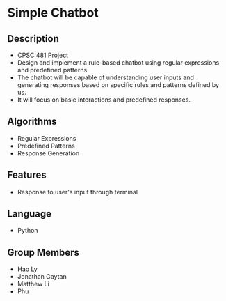 
# Simple Chatbot


## Description
- CPSC 481 Project
- Design and implement a rule-based chatbot using regular expressions and predefined patterns
-  The chatbot will be capable of understanding user inputs and generating responses based on specific rules and patterns defined by us. 
- It will focus on basic interactions and predefined responses.

## Algorithms
* Regular Expressions
* Predefined Patterns
* Response Generation

## Features
* Response to user's input through terminal


## Language

* Python 
## Group Members
* Hao Ly 
* Jonathan Gaytan
* Matthew Li
* Phu 